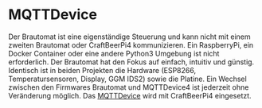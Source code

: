 # MQTTDevice

Der Brautomat ist eine eigenständige Steuerung und kann nicht mit einem zweiten Brautomat oder CraftBeerPi4 kommunizieren. Ein RaspberryPi, ein Docker Container oder eine andere Python3 Umgebung ist nicht erforderlich. Der Brautomat hat den Fokus auf einfach, intuitiv und günstig.\
Identisch ist in beiden Projekten die Hardware (ESP8266, Temperatursensoren, Display, GGM IDS2) sowie die Platine. Ein Wechsel zwischen den Firmwares Brautomat und MQTTDevice4 ist jederzeit ohne Veränderung möglich. Das [MQTTDevice](https://github.com/InnuendoPi/MQTTDevice4) wird mit CraftBeerPi4 eingesetzt.
